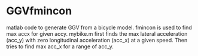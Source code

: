 # GGVfmincon
matlab code to generate GGV from a bicycle model. fmincon is used to find max accx for given accy.
mybike.m first finds the max lateral acceleration (acc_y) with zero longitudinal acceleration (acc_x) at a given speed. Then tries to find max acc_x for a range of acc_y.
